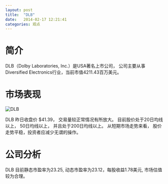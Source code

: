 ```yaml
---
layout: post
title:  "DLB"
date:   2014-02-17 12:21:41
categories: 观点
---
```


# 简介
DLB（Dolby Laboratories, Inc.）是USA著名上市公司，
公司主要从事Diversified Electronics行业，当前市值4211.43百万美元。

# 市场表现

![DLB](http://finviz.com/chart.ashx?t=DLB&ty=c&ta=1&p=d&s=l)

DLB 昨日收盘价 $41.39，
交易量较正常情况有所放大。
目前股价处于20日均线以上，
50日均线以上，
并且处于200日均线以上。
从短期市场走势来看，
股价走势平稳，投资者应减少无谓的操作。

# 公司分析
DLB 目前静态市盈率为23.25, 动态市盈率为23.12，每股收益1.78美元,
市场估值较为合理。
